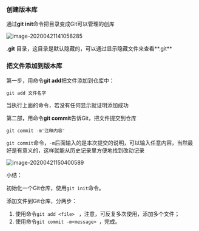 ### 创建版本库

通过**git init**命令把目录变成Git可以管理的创库

![image-20200421141058285](C:\Users\kx\AppData\Roaming\Typora\typora-user-images\image-20200421141058285.png)

**.git** 目录，这目录是默认隐藏的，可以通过显示隐藏文件来查看**.git**

### 把文件添加到版本库

第一步，用命令**git add**把文件添加到仓库中：

```
git add 文件名字
```

当执行上面的命令，若没有任何显示就证明添加成功

第二部，用命令**git commit**告诉Git，把文件提交到仓库

```
git commit -m'注释内容'
```

`git commit`命令，`-m`后面输入的是本次提交的说明，可以输入任意内容，当然最好是有意义的，这样就能从历史记录里方便地找到改动记录

![image-20200421150400589](C:\Users\kx\AppData\Roaming\Typora\typora-user-images\image-20200421150400589.png)



小结：

初始化一个Git仓库，使用`git init`命令。

添加文件到Git仓库，分两步：

1. 使用命令`git add <file> ` ，注意，可反复多次使用，添加多个文件；
2. 使用命令`git commit -m<message> `，完成。


